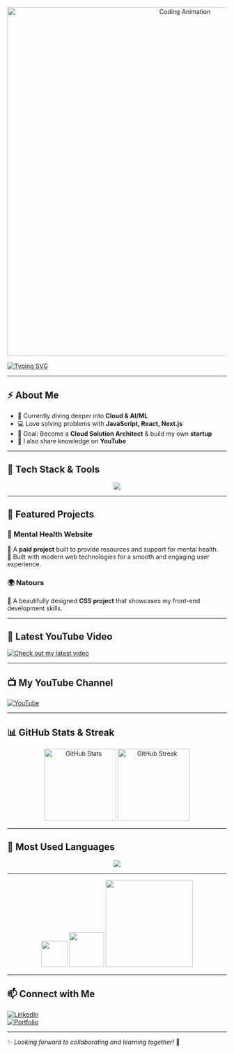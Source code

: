<!-- 🚀 Cool PC Animation First -->
<p align="center">
  <img src="https://media.giphy.com/media/qgQUggAC3Pfv687qPC/giphy.gif" alt="Coding Animation" width="800"/>
</p>

<!-- ✨ Typing Intro -->
[![Typing SVG](https://readme-typing-svg.herokuapp.com?font=Fira+Code&size=25&duration=3000&pause=1000&color=1DA1F2&center=true&vCenter=true&width=600&lines=Hi+There!+I'm+Emtiaz+Ahmed+Siam+👋;Full+Stack+Web+Developer+💻;Cloud+Computing+%26+AI+Enthusiast+☁️;Always+learning+new+things+🚀)](https://git.io/typing-svg)

---

## ⚡ About Me  
- 🌱 Currently diving deeper into **Cloud & AI/ML**  
- 💻 Love solving problems with **JavaScript, React, Next.js**  
- 🎯 Goal: Become a **Cloud Solution Architect** & build my own **startup**  
- 🎥 I also share knowledge on **YouTube**  

---

## 🚀 Tech Stack & Tools  
<p align="center">
  <img src="https://skillicons.dev/icons?i=js,python,java,react,nextjs,nodejs,tailwind,git,github,figma,vscode,linux,aws" />
</p>

---

## 💼 Featured Projects  
### 🏥 Mental Health Website  
🔹 A **paid project** built to provide resources and support for mental health.  
🔹 Built with modern web technologies for a smooth and engaging user experience.  

### 🌍 Natours  
🔹 A beautifully designed **CSS project** that showcases my front-end development skills.  

---

## 🎥 Latest YouTube Video  
[![Check out my latest video](https://img.youtube.com/vi/CWUdfkbmPPg/0.jpg)](https://www.youtube.com/watch?v=CWUdfkbmPPg)  

---

## 📺 My YouTube Channel  
[![YouTube](https://img.shields.io/badge/YouTube-Subscribe-red?logo=youtube)](https://www.youtube.com/@ThEBengaliFriEnDz/videos)  

---

## 📊 GitHub Stats & Streak  
<p align="center">
  <img src="https://github-readme-stats.vercel.app/api?username=emas15&show_icons=true&theme=tokyonight" alt="GitHub Stats" height="165"/>
  <img src="https://streak-stats.demolab.com?user=emas15&theme=tokyonight" alt="GitHub Streak" height="165"/>
</p>

---

## 🧠 Most Used Languages  
<p align="center">
  <img src="https://github-readme-stats.vercel.app/api/top-langs/?username=emas15&layout=compact&theme=tokyonight" />
</p>  

---


<p align="center">
  <img src="https://media.giphy.com/media/hvRJCLFzcasrR4ia7z/giphy.gif" width="60"/>  
  <img src="https://media.giphy.com/media/WUlplcMpOCEmTGBtBW/giphy.gif" width="80"/>  
  <img src="https://media.giphy.com/media/L1R1tvI9svkIWwpVYr/giphy.gif" width="200"/>  
</p>

---

## 📫 Connect with Me  
[![LinkedIn](https://img.shields.io/badge/LinkedIn-Emtiaz%20Ahmed-blue?logo=linkedin)](https://www.linkedin.com/in/emtiaz-ahmed-0a353b232/)  
[![Portfolio](https://img.shields.io/badge/Portfolio-Visit%20Now-orange?logo=firefox)](#)  

---

✨ *Looking forward to collaborating and learning together!* 🚀
